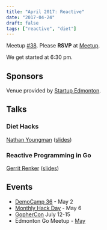 ```yaml
---
title: "April 2017: Reactive"
date: "2017-04-24"
draft: false
tags: ["reactive", "diet"]
---
```

Meetup [#38](https://github.com/edmontongo/presentations/issues/61). Please **RSVP** at [Meetup](https://www.meetup.com/startupedmonton/events/238753916/).

We get started at 6:30 pm.

## Sponsors

Venue provided by [Startup Edmonton](https://www.startupedmonton.com/).

## Talks

### Diet Hacks

[Nathan Youngman](https://github.com/nathany) ([slides](https://speakerdeck.com/nathany/diet-hacks))

### Reactive Programming in Go

[Gerrit Renker](https://github.com/grrtrr) ([slides](https://github.com/edmontongo/presentations/2017-04/Reactive-Go/reactive_go.slide))

## Events

- [DemoCamp 36](https://www.startupedmonton.com/democamp/) - May 2
- [Monthly Hack Day](https://www.meetup.com/startupedmonton/events/239229606/) - May 6
- [GopherCon](https://gophercon.com/) July 12-15
- Edmonton Go Meetup - [May](/meetup/2017-05/)
